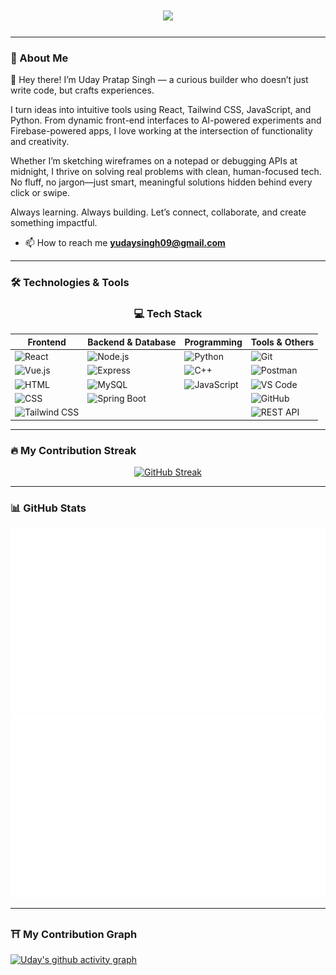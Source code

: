 <h1 align="center">
  <img src="https://readme-typing-svg.herokuapp.com/?font=Alice&size=40&center=true&vCenter=true&width=500&height=70&duration=4000&lines=Hi+There!+👋;+I'm+Uday+Pratap+Singh!;" />
</h1>

---

### 🚀 About Me

<p>👋 Hey there! I’m Uday Pratap Singh — a curious builder who doesn’t just write code, but crafts experiences.

I turn ideas into intuitive tools using React, Tailwind CSS, JavaScript, and Python. From dynamic front-end interfaces to AI-powered experiments and Firebase-powered apps, I love working at the intersection of functionality and creativity.

Whether I’m sketching wireframes on a notepad or debugging APIs at midnight, I thrive on solving real problems with clean, human-focused tech. No fluff, no jargon—just smart, meaningful solutions hidden behind every click or swipe.

Always learning. Always building. Let’s connect, collaborate, and create something impactful.

</p>

-  📫 How to reach me **yudaysingh09@gmail.com**

---

### 🛠️ Technologies & Tools

<div align="center">
  
### 💻 Tech Stack

| Frontend                                                                                                              | Backend & Database                                                                                      | Programming                                                                                          | Tools & Others                                                                                                       |
| --------------------------------------------------------------------------------------------------------------------- | ------------------------------------------------------------------------------------------------------- | ---------------------------------------------------------------------------------------------------- | -------------------------------------------------------------------------------------------------------------------- |
| ![React](https://img.shields.io/badge/-React-61DAFB?style=flat-square&logo=react&logoColor=black)                     | ![Node.js](https://img.shields.io/badge/-Node.js-339933?style=flat-square&logo=node.js&logoColor=white) | ![Python](https://img.shields.io/badge/-Python-3776AB?style=flat-square&logo=python&logoColor=white) | ![Git](https://img.shields.io/badge/-Git-F05032?style=flat-square&logo=git&logoColor=white)                          |
|  ![Vue.js](https://img.shields.io/badge/-Vue.js-4FC08D?style=flat-square&logo=vue.js&logoColor=white) | ![Express](https://img.shields.io/badge/-Express-000000?style=flat-square&logo=express&logoColor=white) | ![C++](https://img.shields.io/badge/-C++-00599C?style=flat-square&logo=c%2B%2B&logoColor=white)      | ![Postman](https://img.shields.io/badge/-Postman-FF6C37?style=flat-square&logo=postman&logoColor=white)              |
| ![HTML](https://img.shields.io/badge/-HTML-E34F26?style=flat-square&logo=html5&logoColor=white)                       | ![MySQL](https://img.shields.io/badge/-MySQL-4479A1?style=flat-square&logo=mysql&logoColor=white)       |      ![JavaScript](https://img.shields.io/badge/-JavaScript-F7DF1E?style=flat-square&logo=javascript&logoColor=black)    | ![VS Code](https://img.shields.io/badge/-VS%20Code-007ACC?style=flat-square&logo=visual-studio-code&logoColor=white) |
| ![CSS](https://img.shields.io/badge/-CSS-1572B6?style=flat-square&logo=css3&logoColor=white)                          | ![Spring Boot](https://img.shields.io/badge/-SpringBoot-6DB33F?style=flat-square&logo=springboot&logoColor=white) |                                                                          | ![GitHub](https://img.shields.io/badge/-GitHub-181717?style=flat-square&logo=github&logoColor=white)|
| ![Tailwind CSS](https://img.shields.io/badge/-TailwindCSS-38B2AC?style=flat-square&logo=tailwind-css&logoColor=white) |                                                                                                         |                                                                                                      | ![REST API](https://img.shields.io/badge/-REST%20API-02569B?style=flat-square&logo=api&logoColor=white) |
</div>

---

### 🔥 My Contribution Streak

<div align="center">
<a href="https://git.io/streak-stats"><img src="https://streak-stats.demolab.com/?user=UdayPratap902" alt="GitHub Streak" /></a>
<!--   [![GitHub Streak](https://streak-stats.demolab.com/?user=DenverCoder1)](https://git.io/streak-stats) -->
</div>

---

### 📊 GitHub Stats

![](https://raw.githubusercontent.com/UdayPratap902/github-stats/master/generated/overview.svg#gh-dark-mode-only)
![](https://raw.githubusercontent.com/UdayPratap902/github-stats/master/generated/languages.svg#gh-dark-mode-only)

---

### ⛩ My Contribution Graph
[![Uday's github activity graph](https://github-readme-activity-graph.vercel.app/graph?username=UdayPratap902&bg_color=010409&color=ffffff&line=00b344&point=ffffff&area=true&hide_border=true)](https://github.com/UdayPratap902/github-readme-activity-graph)
